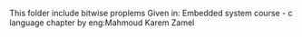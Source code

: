 This folder include bitwise proplems Given in: Embedded system course - c language chapter by eng:Mahmoud Karem Zamel
